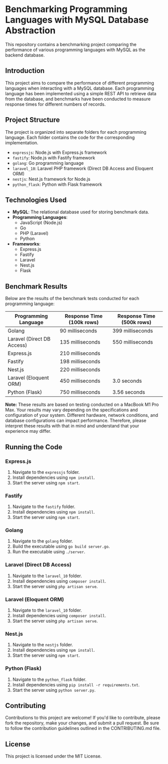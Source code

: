 # Benchmarking Programming Languages with MySQL Database Abstraction

This repository contains a benchmarking project comparing the performance of various programming languages with MySQL as the backend database.

## Introduction

This project aims to compare the performance of different programming languages when interacting with a MySQL database. Each programming language has been implemented using a simple REST API to retrieve data from the database, and benchmarks have been conducted to measure response times for different numbers of records.

## Project Structure

The project is organized into separate folders for each programming language. Each folder contains the code for the corresponding implementation.

- `expressjs`: Node.js with Express.js framework
- `fastify`: Node.js with Fastify framework
- `golang`: Go programming language
- `laravel_10`: Laravel PHP framework (Direct DB Access and Eloquent ORM)
- `nestjs`: Nest.js framework for Node.js
- `python_flask`: Python with Flask framework

## Technologies Used

- **MySQL**: The relational database used for storing benchmark data.
- **Programming Languages**:
  - JavaScript (Node.js)
  - Go
  - PHP (Laravel)
  - Python
- **Frameworks**:
  - Express.js
  - Fastify
  - Laravel
  - Nest.js
  - Flask

## Benchmark Results

Below are the results of the benchmark tests conducted for each programming language:

| Programming Language       | Response Time (100k rows) | Response Time (500k rows) |
|----------------------------|---------------------------|---------------------------|
| Golang                     | 90 milliseconds           | 399 milliseconds          |
| Laravel (Direct DB Access) | 135 milliseconds          | 550 milliseconds          |
| Express.js                 | 210 milliseconds         |                           |
| Fastify                    | 198 milliseconds         |                           |
| Nest.js                    | 220 milliseconds         |                           |
| Laravel (Eloquent ORM)     | 450 milliseconds         | 3.0 seconds               |
| Python (Flask)             | 750 milliseconds         | 3.56 seconds              |

**Note:** These results are based on testing conducted on a MacBook M1 Pro Max. Your results may vary depending on the specifications and configuration of your system. Different hardware, network conditions, and database configurations can impact performance. Therefore, please interpret these results with that in mind and understand that your experience may differ.

## Running the Code

### Express.js

1. Navigate to the `expressjs` folder.
2. Install dependencies using `npm install`.
3. Start the server using `npm start`.

### Fastify

1. Navigate to the `fastify` folder.
2. Install dependencies using `npm install`.
3. Start the server using `npm start`.

### Golang

1. Navigate to the `golang` folder.
2. Build the executable using `go build server.go`.
3. Run the executable using `./server`.

### Laravel (Direct DB Access)

1. Navigate to the `laravel_10` folder.
2. Install dependencies using `composer install`.
3. Start the server using `php artisan serve`.

### Laravel (Eloquent ORM)

1. Navigate to the `laravel_10` folder.
2. Install dependencies using `composer install`.
3. Start the server using `php artisan serve`.

### Nest.js

1. Navigate to the `nestjs` folder.
2. Install dependencies using `npm install`.
3. Start the server using `npm start`.

### Python (Flask)

1. Navigate to the `python_flask` folder.
2. Install dependencies using `pip install -r requirements.txt`.
3. Start the server using `python server.py`.

## Contributing

Contributions to this project are welcome! If you'd like to contribute, please fork the repository, make your changes, and submit a pull request. Be sure to follow the contribution guidelines outlined in the CONTRIBUTING.md file.

## License

This project is licensed under the MIT License.
